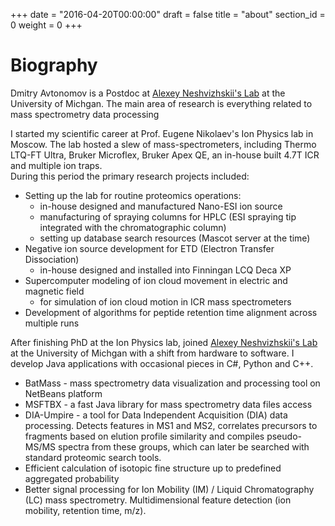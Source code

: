 +++
date = "2016-04-20T00:00:00"
draft = false
title = "about"
section_id = 0
weight = 0
+++

# Biography

Dmitry Avtonomov is a Postdoc at [Alexey Neshvizhskii's Lab](http://nesvilab.org) at the University of Michgan. The main area of research is everything related to mass spectrometry data processing


I started my scientific career at Prof. Eugene Nikolaev's Ion Physics lab in Moscow. The lab hosted a slew of mass-spectrometers, including Thermo LTQ-FT Ultra, Bruker Microflex, Bruker Apex QE, an in-house built 4.7T ICR and multiple ion traps.  
During this period the primary research projects included:

- Setting up the lab for routine proteomics operations:
  - in-house designed and manufactured Nano-ESI ion source
  - manufacturing of spraying columns for HPLC (ESI spraying tip integrated with the chromatographic column)
  - setting up database search resources (Mascot server at the time)
- Negative ion source development for ETD (Electron Transfer Dissociation)
  - in-house designed and installed into Finningan LCQ Deca XP
- Supercomputer modeling of ion cloud movement in electric and magnetic field
  - for simulation of ion cloud motion in ICR mass spectrometers
- Development of algorithms for peptide retention time alignment across multiple runs

After finishing PhD at the Ion Physics lab, joined [Alexey Neshvizhskii's Lab](http://nesvilab.org) at the University of Michgan with a shift from hardware to software. I develop Java applications with occasional pieces in C#, Python and C++.

- BatMass - mass spectrometry data visualization and processing tool on NetBeans platform
- MSFTBX - a fast Java library for mass spectrometry data files access
- DIA-Umpire - a tool for Data Independent Acquisition (DIA) data processing. Detects features in MS1 and MS2, correlates precursors to fragments based on elution profile similarity and compiles pseudo-MS/MS spectra from these groups, which can later be searched with standard proteomic search tools.
- Efficient calculation of isotopic fine structure up to predefined aggregated probability
- Better signal processing for Ion Mobility (IM) / Liquid Chromatography (LC) mass spectrometry. Multidimensional feature detection (ion mobility, retention time, m/z).
